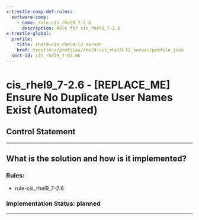 ```yaml
---
x-trestle-comp-def-rules:
  software-comp:
    - name: rule-cis_rhel9_7-2.6
      description: Rule for cis_rhel9_7-2.6
x-trestle-global:
  profile:
    title: rhel9-cis_rhel9-l2_server
    href: trestle://profiles/rhel9-cis_rhel9-l2_server/profile.json
  sort-id: cis_rhel9_7-02.06
---
```


# cis_rhel9_7-2.6 - \[REPLACE_ME\] Ensure No Duplicate User Names Exist (Automated)

## Control Statement

______________________________________________________________________

## What is the solution and how is it implemented?

<!-- For implementation status enter one of: implemented, partial, planned, alternative, not-applicable -->

<!-- Note that the list of rules under ### Rules: is read-only and changes will not be captured after assembly to JSON -->

<!-- Add control implementation description here for control: cis_rhel9_7-2.6 -->

### Rules:

  - rule-cis_rhel9_7-2.6

### Implementation Status: planned

______________________________________________________________________
